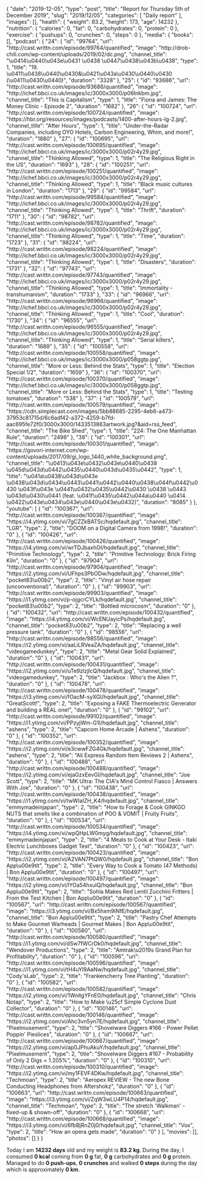 {
    "date": "2019-12-05",
    "type": "post",
    "title": "Report for Thursday 5th of December 2019",
    "slug": "2019\/12\/05",
    "categories": [
        "Daily report"
    ],
    "images": [],
    "health": {
        "weight": 83.2,
        "height": 173,
        "age": 14232
    },
    "nutrition": {
        "calories": 0,
        "fat": 0,
        "carbohydrates": 0,
        "protein": 0
    },
    "exercise": {
        "pushups": 0,
        "crunches": 0,
        "steps": 0
    },
    "media": {
        "books": [],
        "podcast": {
            "24": {
                "id": "99764",
                "url": "http:\/\/cast.writtn.com\/episode\/99764\/quantified",
                "image": "http:\/\/drob-chili.com\/wp-content\/uploads\/2019\/02\/dc.png",
                "channel_title": "\u0414\u0440\u043e\u0431 \u0438 \u0447\u0438\u043b\u0438",
                "type": 1,
                "title": "19. \u0411\u0438\u0440\u0430&\u0421\u043a\u0430\u0440\u0430 (\u0411\u0430\u0440)",
                "duration": "3328"
            },
            "25": {
                "id": "93686",
                "url": "http:\/\/cast.writtn.com\/episode\/93686\/quantified",
                "image": "http:\/\/ichef.bbci.co.uk\/images\/ic\/3000x3000\/p06lnkbm.jpg",
                "channel_title": "This is Capitalism",
                "type": 1,
                "title": "Fiona and James: The Money Clinic - Episode 2",
                "duration": "1682"
            },
            "26": {
                "id": "100724",
                "url": "http:\/\/cast.writtn.com\/episode\/100724\/quantified",
                "image": "https:\/\/hbr.org\/resources\/images\/podcasts\/1400-after-hours-lg-2.jpg",
                "channel_title": "After Hours",
                "type": 1,
                "title": "Under-the-Radar Companies, including OYO Hotels, Carbon Engineering, Whim, and more!",
                "duration": "1880"
            },
            "27": {
                "id": "100695",
                "url": "http:\/\/cast.writtn.com\/episode\/100695\/quantified",
                "image": "http:\/\/ichef.bbci.co.uk\/images\/ic\/3000x3000\/p02r4y29.jpg",
                "channel_title": "Thinking Allowed",
                "type": 1,
                "title": "The Religious Right in the US",
                "duration": "1693"
            },
            "28": {
                "id": "100251",
                "url": "http:\/\/cast.writtn.com\/episode\/100251\/quantified",
                "image": "http:\/\/ichef.bbci.co.uk\/images\/ic\/3000x3000\/p02r4y29.jpg",
                "channel_title": "Thinking Allowed",
                "type": 1,
                "title": "Black music cultures in London",
                "duration": "1713"
            },
            "29": {
                "id": "99584",
                "url": "http:\/\/cast.writtn.com\/episode\/99584\/quantified",
                "image": "http:\/\/ichef.bbci.co.uk\/images\/ic\/3000x3000\/p02r4y29.jpg",
                "channel_title": "Thinking Allowed",
                "type": 1,
                "title": "Thrift",
                "duration": "1711"
            },
            "30": {
                "id": "98782",
                "url": "http:\/\/cast.writtn.com\/episode\/98782\/quantified",
                "image": "http:\/\/ichef.bbci.co.uk\/images\/ic\/3000x3000\/p02r4y29.jpg",
                "channel_title": "Thinking Allowed",
                "type": 1,
                "title": "Time",
                "duration": "1723"
            },
            "31": {
                "id": "98224",
                "url": "http:\/\/cast.writtn.com\/episode\/98224\/quantified",
                "image": "http:\/\/ichef.bbci.co.uk\/images\/ic\/3000x3000\/p02r4y29.jpg",
                "channel_title": "Thinking Allowed",
                "type": 1,
                "title": "Disasters",
                "duration": "1731"
            },
            "32": {
                "id": "97743",
                "url": "http:\/\/cast.writtn.com\/episode\/97743\/quantified",
                "image": "http:\/\/ichef.bbci.co.uk\/images\/ic\/3000x3000\/p02r4y29.jpg",
                "channel_title": "Thinking Allowed",
                "type": 1,
                "title": "Immortality - transhumanism",
                "duration": "1733"
            },
            "33": {
                "id": "96966",
                "url": "http:\/\/cast.writtn.com\/episode\/96966\/quantified",
                "image": "http:\/\/ichef.bbci.co.uk\/images\/ic\/3000x3000\/p02r4y29.jpg",
                "channel_title": "Thinking Allowed",
                "type": 1,
                "title": "Cool",
                "duration": "1730"
            },
            "34": {
                "id": "96555",
                "url": "http:\/\/cast.writtn.com\/episode\/96555\/quantified",
                "image": "http:\/\/ichef.bbci.co.uk\/images\/ic\/3000x3000\/p02r4y29.jpg",
                "channel_title": "Thinking Allowed",
                "type": 1,
                "title": "Serial killers",
                "duration": "1689"
            },
            "35": {
                "id": "100558",
                "url": "http:\/\/cast.writtn.com\/episode\/100558\/quantified",
                "image": "http:\/\/ichef.bbci.co.uk\/images\/ic\/3000x3000\/p058ggtp.jpg",
                "channel_title": "More or Less: Behind the Stats",
                "type": 1,
                "title": "Election Special 1\/2",
                "duration": "1659"
            },
            "36": {
                "id": "100370",
                "url": "http:\/\/cast.writtn.com\/episode\/100370\/quantified",
                "image": "http:\/\/ichef.bbci.co.uk\/images\/ic\/3000x3000\/p058ggtp.jpg",
                "channel_title": "More or Less: Behind the Stats",
                "type": 1,
                "title": "Testing tomatoes",
                "duration": "538"
            },
            "37": {
                "id": "100579",
                "url": "http:\/\/cast.writtn.com\/episode\/100579\/quantified",
                "image": "https:\/\/cdn.simplecast.com\/images\/5bb88685-2295-4eb6-a473-37953c81715d\/6c6adf42-a372-4259-b7fd-aac695fe72f0\/3000x3000\/1433513863artwork.jpg?&aid=rss_feed",
                "channel_title": "The Bike Shed",
                "type": 1,
                "title": "224: The One Manhattan Rule",
                "duration": "2498"
            },
            "38": {
                "id": "100301",
                "url": "http:\/\/cast.writtn.com\/episode\/100301\/quantified",
                "image": "https:\/\/govori-internet.com\/wp-content\/uploads\/2017\/09\/gi_logo_1440_white_background.png",
                "channel_title": "\u0413\u043e\u0432\u043e\u0440\u0438 \u045d\u043d\u0442\u0435\u0440\u043d\u0435\u0442",
                "type": 1,
                "title": "\u041a\u0438\u043d\u043e \u0438\u043d\u0434\u0443\u0441\u0442\u0440\u0438\u044f\u0442\u0430 \u043f\u043e \u0441\u0432\u0435\u0442\u0430 \u0438 \u0443 \u043d\u0430\u0441 (feat. \u041f\u0435\u0442\u044a\u0440 \u0414. \u0422\u043e\u0434\u043e\u0440\u043e\u0432)",
                "duration": "8085"
            }
        },
        "youtube": [
            {
                "id": "100367",
                "url": "http:\/\/cast.writtn.com\/episode\/100367\/quantified",
                "image": "https:\/\/i4.ytimg.com\/vi\/7gCZZkBATSc\/hqdefault.jpg",
                "channel_title": "LGR",
                "type": 2,
                "title": "DOOM on a Digital Camera from 1998!",
                "duration": "0"
            },
            {
                "id": "100426",
                "url": "http:\/\/cast.writtn.com\/episode\/100426\/quantified",
                "image": "https:\/\/i4.ytimg.com\/vi\/wrTDJbaxhOI\/hqdefault.jpg",
                "channel_title": "Primitive Technology",
                "type": 2,
                "title": "Primitive Technology: Brick Firing Kiln",
                "duration": "0"
            },
            {
                "id": "97904",
                "url": "http:\/\/cast.writtn.com\/episode\/97904\/quantified",
                "image": "https:\/\/i2.ytimg.com\/vi\/UFhps3PbODw\/hqdefault.jpg",
                "channel_title": "pocket83\u00b2",
                "type": 2,
                "title": "Vinyl air hose repair (unconventional)",
                "duration": "0"
            },
            {
                "id": "99903",
                "url": "http:\/\/cast.writtn.com\/episode\/99903\/quantified",
                "image": "https:\/\/i1.ytimg.com\/vi\/p-ojgcrCYLk\/hqdefault.jpg",
                "channel_title": "pocket83\u00b2",
                "type": 2,
                "title": "Bottled microcosm",
                "duration": "0"
            },
            {
                "id": "100432",
                "url": "http:\/\/cast.writtn.com\/episode\/100432\/quantified",
                "image": "https:\/\/i4.ytimg.com\/vi\/WcENUayicPs\/hqdefault.jpg",
                "channel_title": "pocket83\u00b2",
                "type": 2,
                "title": "Replacing a well pressure tank",
                "duration": "0"
            },
            {
                "id": "98556",
                "url": "http:\/\/cast.writtn.com\/episode\/98556\/quantified",
                "image": "https:\/\/i2.ytimg.com\/vi\/aaLiLRVeaZA\/hqdefault.jpg",
                "channel_title": "videogamedunkey",
                "type": 2,
                "title": "Metal Gear Solid Explained",
                "duration": "0"
            },
            {
                "id": "100431",
                "url": "http:\/\/cast.writtn.com\/episode\/100431\/quantified",
                "image": "https:\/\/i2.ytimg.com\/vi\/uTe9zlzjIcQ\/hqdefault.jpg",
                "channel_title": "videogamedunkey",
                "type": 2,
                "title": "Jackbox : Who's the Alien ?",
                "duration": "0"
            },
            {
                "id": "100478",
                "url": "http:\/\/cast.writtn.com\/episode\/100478\/quantified",
                "image": "https:\/\/i3.ytimg.com\/vi\/fOacM-syXGI\/hqdefault.jpg",
                "channel_title": "GreatScott!",
                "type": 2,
                "title": "Exposing a FAKE Thermoelectric Generator and building a REAL one!",
                "duration": "0"
            },
            {
                "id": "99102",
                "url": "http:\/\/cast.writtn.com\/episode\/99102\/quantified",
                "image": "https:\/\/i1.ytimg.com\/vi\/PPzyjWm-G1I\/hqdefault.jpg",
                "channel_title": "ashens",
                "type": 2,
                "title": "Capcom Home Arcade | Ashens",
                "duration": "0"
            },
            {
                "id": "100352",
                "url": "http:\/\/cast.writtn.com\/episode\/100352\/quantified",
                "image": "https:\/\/i2.ytimg.com\/vi\/e3cwwFZG4Gk\/hqdefault.jpg",
                "channel_title": "ashens",
                "type": 2,
                "title": "Ali Express Random Item Reviews 2 | Ashens",
                "duration": "0"
            },
            {
                "id": "100488",
                "url": "http:\/\/cast.writtn.com\/episode\/100488\/quantified",
                "image": "https:\/\/i2.ytimg.com\/vi\/ejaGzxEevGI\/hqdefault.jpg",
                "channel_title": "Joe Scott",
                "type": 2,
                "title": "MK Ultra: The CIA's Mind Control Fiasco | Answers With Joe",
                "duration": "0"
            },
            {
                "id": "100438",
                "url": "http:\/\/cast.writtn.com\/episode\/100438\/quantified",
                "image": "https:\/\/i1.ytimg.com\/vi\/twWIaIZH_K4\/hqdefault.jpg",
                "channel_title": "emmymadeinjapan",
                "type": 2,
                "title": "How to Forage & Cook GINKGO NUTS that smells like a combination of POO & VOMIT | Fruity Fruits",
                "duration": "0"
            },
            {
                "id": "100534",
                "url": "http:\/\/cast.writtn.com\/episode\/100534\/quantified",
                "image": "https:\/\/i4.ytimg.com\/vi\/wpQHpLW0myg\/hqdefault.jpg",
                "channel_title": "emmymadeinjapan",
                "type": 2,
                "title": "4 Meals to Cook at Your Desk - Itaki Electric Lunchboxes Gadget Test",
                "duration": "0"
            },
            {
                "id": "100423",
                "url": "http:\/\/cast.writtn.com\/episode\/100423\/quantified",
                "image": "https:\/\/i2.ytimg.com\/vi\/A2VAN7PtQW0\/hqdefault.jpg",
                "channel_title": "Bon App\u00e9tit",
                "type": 2,
                "title": "Every Way to Cook a Tomato (47 Methods) | Bon App\u00e9tit",
                "duration": "0"
            },
            {
                "id": "100497",
                "url": "http:\/\/cast.writtn.com\/episode\/100497\/quantified",
                "image": "https:\/\/i2.ytimg.com\/vi\/IYOa54hxulQ\/hqdefault.jpg",
                "channel_title": "Bon App\u00e9tit",
                "type": 2,
                "title": "Sohla Makes Red Lentil Zucchini Fritters | From the Test Kitchen | Bon App\u00e9tit",
                "duration": "0"
            },
            {
                "id": "100567",
                "url": "http:\/\/cast.writtn.com\/episode\/100567\/quantified",
                "image": "https:\/\/i3.ytimg.com\/vi\/Bx5hxm9iNfE\/hqdefault.jpg",
                "channel_title": "Bon App\u00e9tit",
                "type": 2,
                "title": "Pastry Chef Attempts to Make Gourmet Warheads | Gourmet Makes | Bon App\u00e9tit",
                "duration": "0"
            },
            {
                "id": "100580",
                "url": "http:\/\/cast.writtn.com\/episode\/100580\/quantified",
                "image": "https:\/\/i1.ytimg.com\/vi\/dSw7fWCrDk0\/hqdefault.jpg",
                "channel_title": "Wendover Productions",
                "type": 2,
                "title": "Amtrak\u2019s Grand Plan for Profitability",
                "duration": "0"
            },
            {
                "id": "100596",
                "url": "http:\/\/cast.writtn.com\/episode\/100596\/quantified",
                "image": "https:\/\/i1.ytimg.com\/vi\/tH4uYl9AaNw\/hqdefault.jpg",
                "channel_title": "Cody'sLab",
                "type": 2,
                "title": "Frankencherry Tree Planting",
                "duration": "0"
            },
            {
                "id": "100582",
                "url": "http:\/\/cast.writtn.com\/episode\/100582\/quantified",
                "image": "https:\/\/i2.ytimg.com\/vi\/1WnitgYFnE0\/hqdefault.jpg",
                "channel_title": "Chris Notap",
                "type": 2,
                "title": "How to Make \u25cf Simple Cyclone Dust Collector",
                "duration": "0"
            },
            {
                "id": "100146",
                "url": "http:\/\/cast.writtn.com\/episode\/100146\/quantified",
                "image": "https:\/\/i2.ytimg.com\/vi\/Ahc3vn5yn7E\/hqdefault.jpg",
                "channel_title": "Pixelmusement",
                "type": 2,
                "title": "Shovelware Diggers #166 - Power Pellet Poppin' Pieslices",
                "duration": "0"
            },
            {
                "id": "100667",
                "url": "http:\/\/cast.writtn.com\/episode\/100667\/quantified",
                "image": "https:\/\/i2.ytimg.com\/vi\/ap0JPhuAkuY\/hqdefault.jpg",
                "channel_title": "Pixelmusement",
                "type": 2,
                "title": "Shovelware Diggers #167 - Probability of Only 2 Digs = 1.205%",
                "duration": "0"
            },
            {
                "id": "100310",
                "url": "http:\/\/cast.writtn.com\/episode\/100310\/quantified",
                "image": "https:\/\/i2.ytimg.com\/vi\/my1FEVF4DKw\/hqdefault.jpg",
                "channel_title": "Techmoan",
                "type": 2,
                "title": "Aeropex REVIEW - The new Bone Conducting Headphones from Aftershokz",
                "duration": "0"
            },
            {
                "id": "100663",
                "url": "http:\/\/cast.writtn.com\/episode\/100663\/quantified",
                "image": "https:\/\/i3.ytimg.com\/vi\/ZqW3wLU4P14\/hqdefault.jpg",
                "channel_title": "Techmoan",
                "type": 2,
                "title": "The stretch 'Walkman' - fixed-up & shown-off",
                "duration": "0"
            },
            {
                "id": "100668",
                "url": "http:\/\/cast.writtn.com\/episode\/100668\/quantified",
                "image": "https:\/\/i3.ytimg.com\/vi\/6fbBjRnZ0j0\/hqdefault.jpg",
                "channel_title": "Vox",
                "type": 2,
                "title": "How an opera gets made",
                "duration": "0"
            }
        ],
        "movies": [],
        "photos": []
    }
}

Today I am <strong>14232 days</strong> old and my weight is <strong>83.2 kg</strong>. During the day, I consumed <strong>0 kcal</strong> coming from <strong>0 g</strong> fat, <strong>0 g</strong> carbohydrates and <strong>0 g</strong> protein. Managed to do <strong>0 push-ups</strong>, <strong>0 crunches</strong> and walked <strong>0 steps</strong> during the day which is approximately <strong>0 km</strong>.